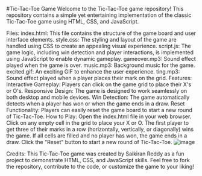 #Tic-Tac-Toe Game
Welcome to the Tic-Tac-Toe game repository! This repository contains a simple yet entertaining implementation of the classic Tic-Tac-Toe game using HTML, CSS, and JavaScript.

Files:
index.html: This file contains the structure of the game board and user interface elements.
style.css: The styling and layout of the game are handled using CSS to create an appealing visual experience.
script.js: The game logic, including win detection and player interactions, is implemented using JavaScript to enable dynamic gameplay.
gameover.mp3: Sound effect played when the game is over.
music.mp3: Background music for the game.
excited.gif: An exciting GIF to enhance the user experience.
ting.mp3: Sound effect played when a player places their mark on the grid.
Features:
Interactive Gameplay: Players can click on the game grid to place their X's or O's.
Responsive Design: The game is designed to work seamlessly on both desktop and mobile devices.
Win Detection: The game automatically detects when a player has won or when the game ends in a draw.
Reset Functionality: Players can easily reset the game board to start a new round of Tic-Tac-Toe.
How to Play:
Open the index.html file in your web browser.
Click on any empty cell in the grid to place your X or O.
The first player to get three of their marks in a row (horizontally, vertically, or diagonally) wins the game.
If all cells are filled and no player has won, the game ends in a draw.
Click the "Reset" button to start a new round of Tic-Tac-Toe.
![image](https://github.com/saikiranr22/TicTacToe/assets/147222335/c395e932-c6e4-47ae-99fe-1a59a510528b)

Credits:
This Tic-Tac-Toe game was created by Saikiran Reddy as a fun project to demonstrate HTML, CSS, and JavaScript skills. Feel free to fork the repository, contribute to the code, or customize the game to your liking!


